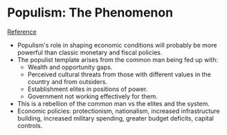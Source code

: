 # Populism: The Phenomenon
[Reference](https://www.linkedin.com/pulse/populism-phenomenon-ray-dalio/)

- Populism's role in shaping economic conditions will probably be more powerful than classic monetary and fiscal policies.
- The populist template arises from the common man being fed up with:
  - Wealth and opportunity gaps.
  - Perceived cultural threats from those with different values in the country and from outsiders.
  - Establishment elites in positions of power.
  - Government not working effectively for them.
- This is a rebellion of the common man vs the elites and the system.
- Economic policies: protectionism, nationalism, increased infrastructure building, increased military spending, greater budget deficits, capital controls.
